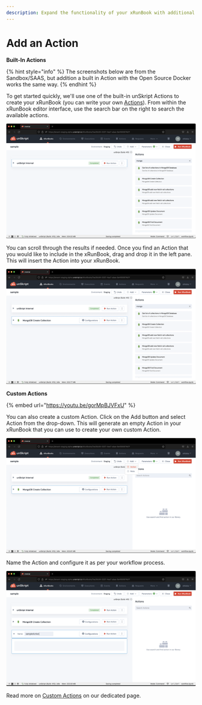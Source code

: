```yaml
---
description: Expand the functionality of your xRunBook with additional Actions
---
```


# Add an Action

**Built-In Actions**

{% hint style="info" %}
The screenshots below are from the Sandbox/SAAS, but addition a built in Action with the Open Source Docker works the same way.
{% endhint %}

To get started quickly, we'll use one of the built-in unSkript Actions to create your xRunBook (you can write your own [Actions](../actions/create-custom-actions.md)). From within the xRunBook editor interface, use the search bar on the right to search the available actions.

![Searching for mongo returns all relevant results](<../../.gitbook/assets/Screenshot 2022-08-02 at 10.50.00 PM.png>)

You can scroll through the results if needed. Once you find an Action that you would like to include in the xRunBook, drag and drop it in the left pane. This will insert the Action into your xRunBook.

![Include an action by dragging it into the left pane](<../../.gitbook/assets/Screenshot 2022-08-02 at 10.50.26 PM.png>)

**Custom Actions**

{% embed url="https://youtu.be/gorMpBJVFxU" %}

You can also create a custom Action. Click on the Add button and select Action from the drop-down. This will generate an empty Action in your xRunBook that you can use to create your own custom Action.

![](<../../.gitbook/assets/Screenshot 2022-08-02 at 10.53.07 PM.png>)

Name the Action and configure it as per your workflow process.&#x20;

![](<../../.gitbook/assets/Screenshot 2022-08-02 at 10.48.08 PM.png>)

Read more on [Custom Actions](../actions/create-custom-actions.md) on our dedicated page.


